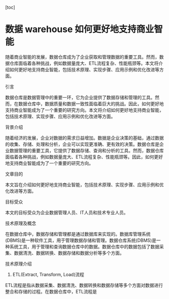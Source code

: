 
[toc]                    
                
                
数据 warehouse 如何更好地支持商业智能
==================================

随着商业智能的发展，数据仓库成为了企业获取和管理数据的重要工具。然而，数据仓库面临着各种挑战，例如数据量庞大、ETL流程复杂、性能瓶颈等。本文将介绍如何更好地支持商业智能，包括技术原理、实现步骤、应用示例和优化改进等方面。

引言

数据仓库是数据管理中的重要一环，它为企业提供了数据存储和管理的工具。然而，在数据仓库中，数据质量和数据一致性面临着巨大的挑战。因此，如何更好地支持商业智能成为了一个重要的研究方向。本文将介绍如何更好地支持商业智能，包括技术原理、实现步骤、应用示例和优化改进等方面。

背景介绍

随着经济的发展，企业对数据的需求日益增加。数据是企业决策的基础，通过数据的收集、存储、处理和分析，企业可以实现更准确、更有效的决策。数据仓库是企业数据管理的重要工具，它提供了数据存储、查询和分析的工具。然而，数据仓库面临着各种挑战，例如数据量庞大、ETL流程复杂、性能瓶颈等。因此，如何更好地支持商业智能成为了一个重要的研究方向。

文章目的

本文旨在介绍如何更好地支持商业智能，包括技术原理、实现步骤、应用示例和优化改进等方面。

目标受众

本文的目标受众为企业数据管理人员、IT人员和技术专业人员。

技术原理及概念

在数据仓库中，数据存储和管理都是通过数据库来实现的。数据库管理系统(DBMS)是一种软件工具，用于管理数据存储和管理。数据仓库系统(DBMS)是一种系统工具，用于管理和查询数据仓库中的数据。数据仓库中的数据包括了数据采集、数据清洗、数据转换、数据存储和数据分析等多个方面。

技术原理介绍

1. ETL(Extract, Transform, Load)流程

ETL流程是指从数据采集、数据清洗、数据转换和数据存储等多个方面对数据进行整合和存储的过程。在数据仓库中，ETL流程是

